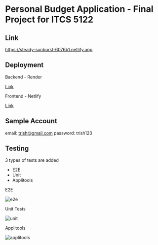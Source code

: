 # Personal Budget Application - Final Project for ITCS 5122 

## Link

https://steady-sunburst-6076b1.netlify.app

## Deployment

Backend - Render 

[Link]([https://pages.github.com/](https://render.com/))

Frontend - Netlify 

[Link]([https://www.netlify.com/])

## Sample Account
email: trish@gmail.com
password: trish123

## Testing
3 types of tests are added
- E2E
- Unit
- Applitools

E2E 


![e2e](https://github.com/trishbandhekar97/Personal-Budget-Final-Project-NBAD-ITCS-5122/assets/59396245/390ef5fd-0dd1-4e38-9fcd-7d9a5b7a736f)

Unit Tests


![unit](https://github.com/trishbandhekar97/Personal-Budget-Final-Project-NBAD-ITCS-5122/assets/59396245/a9ec7d65-68c5-4d30-be52-d23edae5db7b)

Applitools


![applitools](https://github.com/trishbandhekar97/Personal-Budget-Final-Project-NBAD-ITCS-5122/assets/59396245/03db0aff-857c-4148-9e1b-b875684d787c)
